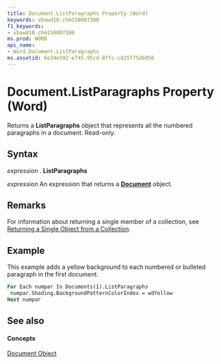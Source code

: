 ```yaml
---
title: Document.ListParagraphs Property (Word)
keywords: vbawd10.chm158007380
f1_keywords:
- vbawd10.chm158007380
ms.prod: WORD
api_name:
- Word.Document.ListParagraphs
ms.assetid: 6e34e592-e745-95cd-8ffc-cd25f75db956
---
```



# Document.ListParagraphs Property (Word)

Returns a  **ListParagraphs** object that represents all the numbered paragraphs in a document. Read-only.


## Syntax

 _expression_ . **ListParagraphs**

 _expression_ An expression that returns a **[Document](document-object-word.md)** object.


## Remarks

For information about returning a single member of a collection, see [Returning a Single Object from a Collection](http://msdn.microsoft.com/library/returning-a-single-object-from-a-collection%28Office.15%29.aspx).


## Example

This example adds a yellow background to each numbered or bulleted paragraph in the first document.


```vb
For Each numpar In Documents(1).ListParagraphs 
 numpar.Shading.BackgroundPatternColorIndex = wdYellow 
Next numpar
```


## See also


#### Concepts


[Document Object](document-object-word.md)

